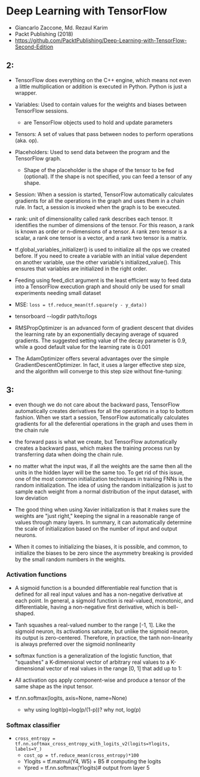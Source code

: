 # Deep Learning with TensorFlow
* Giancarlo Zaccone, Md. Rezaul Karim
* Packt Publishing (2018)
* https://github.com/PacktPublishing/Deep-Learning-with-TensorFlow-Second-Edition

## 2:
* TensorFlow does everything on the C++ engine, which
  means not even a little multiplication or addition is executed in Python.
  Python is just a wrapper.

* Variables: Used to contain values for the weights and biases between TensorFlow sessions.
  * are TensorFlow objects used to hold and update parameters
* Tensors: A set of values that pass between nodes to perform operations (aka. op).
* Placeholders: Used to send data between the program and the TensorFlow graph.
  * Shape of the placeholder is the shape of the tensor to be fed (optional). If the shape is not specified, you can feed a tensor of any shape.
* Session: When a session is started, TensorFlow automatically calculates gradients for all the operations in the graph and uses them in a chain rule. In fact, a session is invoked when the graph is to be executed.
* rank:
unit of dimensionality called rank describes each tensor. It identifies the number of dimensions of the tensor. For this reason, a rank is known as order or n–dimensions of a tensor. A rank zero tensor is a scalar, a rank one tensor is a vector, and a rank two tensor is a matrix.
* tf.global_variables_initializer() is used to initialize all the ops we created before. If you need to create a variable with an initial value dependent on another variable, use the other variable's initialized_value(). This ensures that variables are initialized in the right order.

* Feeding using feed_dict argument is the least efficient way to feed data into a TensorFlow execution graph and should only be used for small experiments needing small dataset

* MSE: `loss = tf.reduce_mean(tf.square(y - y_data))`
* tensorboard --logdir path/to/logs

* RMSPropOptimizer is an advanced form of gradient descent that divides the learning rate by an exponentially decaying average of squared gradients. The suggested setting value of the decay parameter is 0.9, while a good default value for the learning rate is 0.001

* The AdamOptimizer offers several advantages over the simple GradientDescentOptimizer. In fact, it uses a larger effective step size, and the algorithm will converge to this step size without fine-tuning:

## 3:
* even though we do not care about the backward pass, TensorFlow automatically creates derivatives for
all the operations in a top to bottom fashion. When we start a session, TensorFlow automatically calculates gradients for all the deferential operations in the graph and uses them in the chain rule

* the forward pass is what we create, but TensorFlow automatically creates a backward pass, which makes the training process run by transferring data when doing the chain rule.

* no matter what the input was, if all the weights are the same then all the units in the hidden layer will be the same too. To get rid of this issue, one of the most common initialization techniques in training FNNs is the random initialization. The idea of using the random initialization is just to sample each weight from a normal distribution of the input dataset, with low deviation

* The good thing when using Xavier initialization is that it makes sure the weights are "just right," keeping the signal in a reasonable range of values through many layers. In summary, it can automatically determine the scale of initialization based on the number of input and output neurons.

* When it comes to initializing the biases, it is possible, and common, to initialize the biases to be zero since the asymmetry breaking is provided by the small random numbers in the weights.

### Activation functions
* A sigmoid function is a bounded differentiable real function that is defined for all real input values and has a non-negative derivative at each point. In general, a sigmoid function is real-valued, monotonic, and differentiable, having a non-negative first derivative, which is bell-shaped.

* Tanh squashes a real-valued number to the range [-1, 1]. Like the sigmoid neuron, its activations saturate, but unlike the sigmoid neuron, its output is zero-centered. Therefore, in practice, the tanh non-linearity is always preferred over the sigmoid nonlinearity

* softmax function is a generalization of the logistic function, that "squashes" a K-dimensional vector of arbitrary real values to a K-dimensional vector  of real values in the range [0, 1] that add up to 1:

* All activation ops apply component-wise and produce a tensor of the same shape as the input tensor.

* tf.nn.softmax(logits, axis=None, name=None)
  * why using logit(p)=log(p/(1-p))? why not, log(p)

### Softmax classifier
* `cross_entropy = tf.nn.softmax_cross_entropy_with_logits_v2(logits=Ylogits, labels=Y_)`
  * `cost_op = tf.reduce_mean(cross_entropy)*100`
  * Ylogits = tf.matmul(Y4, W5) + B5 # computing the logits
  * Ypred = tf.nn.softmax(Ylogits)# output from layer 5

<!--
Xavier Glorot , Yoshua Bengio, Understanding the difficulty of training deep feedforward neural networks, Proceedings of the 13th International Conference on Artificial Intelligence and Statistics (AISTATS) 2010
 -->
